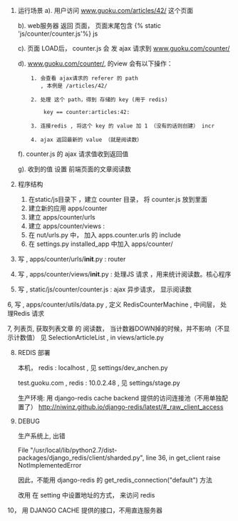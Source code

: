 
1. 运行场景
     a). 用户访问  www.guoku.com/articles/42/ 这个页面
     
     b). web服务器 返回 页面， 页面末尾包含 {% static 'js/counter/counter.js'%} js 
     
     c). 页面 LOAD后， counter.js 会 发 ajax 请求到 www.guoku.com/counter/
      
     d). www.guoku.com/counter/, 的view 会有以下操作：
     
           1. 会查看 ajax请求的 referer 的 path 
              , 本例是 /articles/42/
              
           2. 处理 这个 path，得到 存储的 key (用于 redis)
           
               key == counter:articles:42:
              
           3. 连接redis , 将这个 key 的 value 加 1 （没有的话则创建） incr
           
           4. ajax 返回最新的 value （就是阅读数）
           
     f). counter.js 的 ajax 请求值收到返回值
     
     g). 收到的值 设置 前端页面的文章阅读数
            
2.  程序结构 
           
     1. 在static/js目录下 ，建立 counter 目录， 将 counter.js 放到里面
     2. 建立新的应用 apps/counter
     3. 建立 apps/counter/urls  
     4. 建立 apps/counter/views  : 
     6. 在 nut/urls.py 中， 加入 apps.counter.urls 的 include 
     5. 在 settings.py installed_app 中加入 apps/counter/
           
 
         
3.  写  , apps/counter/urls/__init__.py    : router
4.  写  , apps/counter/views/__init__.py   : 处理JS 请求 ，用来统计阅读数。核心程序
5.  写  , static/js/counter/counter.js     : ajax 异步请求， 显示阅读数

6,  写  , apps/counter/utils/data.py , 定义 RedisCounterMachine , 中间层， 处理Redis 请求


7, 列表页, 获取列表文章 的 阅读数，
   当计数器DOWN掉的时候，并不影响（不显示计数值）
   见 SelectionArticleList  , in views/article.py 
   

8. REDIS 部署

   本机， redis : localhost , 见 settings/dev_anchen.py
   
   test.guoku.com , redis : 10.0.2.48 , 见 settings/stage.py
   
   生产环境: 用 django-redis cache backend 提供的访问连接池（不用单独配置了）
   http://niwinz.github.io/django-redis/latest/#_raw_client_access
   
  
9. DEBUG 
  
    生产系统上, 出错
    
      File "/usr/local/lib/python2.7/dist-packages/django_redis/client/sharded.py", line 36, in get_client
    raise NotImplementedError
    
    因此，不能用 django-redis 的 get_redis_connection("default") 方法
    
    改用 在 setting 中设置地址的方式， 来访问 redis 
    
10， 用 DJANGO CACHE 提供的接口，不用直连服务器 

    
         
    